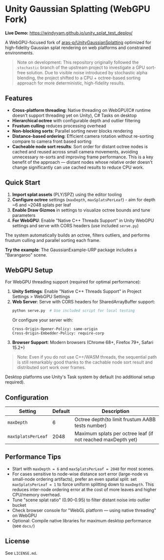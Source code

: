 # Unity Gaussian Splatting (WebGPU Fork)

**Live Demo:** https://windyyam.github.io/unity_splat_test_deploy/

A WebGPU-focused fork of [aras-p/UnityGaussianSplatting](https://github.com/aras-p/UnityGaussianSplatting) optimized for high-fidelity Gaussian splat rendering on web platforms and constrained environments.

> Note on development: This repository originally followed the `stochastic` branch of the upstream project to investigate a GPU sort-free solution. Due to visible noise introduced by stochastic alpha blending, the project shifted to a CPU + octree-based sorting approach for more deterministic, high-fidelity results.

## Features
- **Cross-platform threading**: Native threading on WebGPU(C# runtime doesn't support threading yet on Unity), C# Tasks on desktop
- **Hierarchical octree** with configurable depth and outlier filtering
- **Frustum culling** reduces processing overhead
- **Non-blocking sorts**: Parallel sorting never blocks rendering
- **Distance-based ordering**: Efficient camera rotation without re-sorting compare to camera front based sorting
- **Cacheable node sort results**: Sort order for distant octree nodes is cached and reused across small camera movements, avoiding unnecessary re-sorts and improving frame performance. This is a key benefit of the approach — distant nodes whose relative order doesn't change significantly can use cached results to reduce CPU work.

## Quick Start
1. **Import splat assets** (PLY/SPZ) using the editor tooling
2. **Configure octree** settings (`maxDepth`, `maxSplatsPerLeaf`) - aim for depth ~6 and ~2048 splats per leaf
3. **Enable Draw Gizmos** in settings to visualize octree bounds and tune parameters
4. **For WebGPU**: Enable "Native C++ Threads Support" in Unity WebGPU settings and serve with CORS headers (use included `serve.py`)

The system automatically builds an octree, filters outliers, and performs frustum culling and parallel sorting each frame.

**Try the example**: The GaussianExample-URP package includes a "Barangaroo" scene.

## WebGPU Setup
For WebGPU threading support (required for optimal performance):

1. **Unity Settings**: Enable "Native C++ Threads Support" in Project Settings > WebGPU Settings
2. **Web Server**: Serve with CORS headers for SharedArrayBuffer support:
   ```bash
   python serve.py  # Use included script for local testing
   ```
   Or configure your server with:
   ```
   Cross-Origin-Opener-Policy: same-origin
   Cross-Origin-Embedder-Policy: require-corp
   ```
3. **Browser Support**: Modern browsers (Chrome 68+, Firefox 79+, Safari 15.2+)

> Note: Even if you do not use C++/WASM threads, the sequential path is still remarkably good thanks to the cachable node sort result and distributed sort work over frames.

Desktop platforms use Unity's Task system by default (no additional setup required).

## Configuration
| Setting | Default | Description |
|---------|---------|-------------|
| `maxDepth` | 6 | Octree depth(to limit frustum AABB tests number) |
| `maxSplatsPerLeaf` | 2048 | Maximum splats per octree leaf (if not reached maxDepth yet) |

## Performance Tips
- Start with `maxDepth = 6` and `maxSplatsPerLeaf = 2048` for most scenes.
- For cases sensitive to node-wise distance sort error (large-node vs small-node ordering artifacts), prefer an even spatial split: set `maxSplatsPerLeaf = 1` to force uniform splitting down to `maxDepth`. This reduces inter-node ordering error at the cost of more leaves and higher CPU/memory overhead.
- Tune "scene splat ratio" (0.90-0.95) to filter distant noise into outlier bucket
- Check browser console for "WebGL platform — using native threading" on WebGPU
- Optional: Compile native libraries for maximum desktop performance (see `docs/`)

## License
See `LICENSE.md`.

